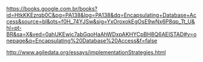 
https://books.google.com.br/books?id=HtkKKEzrqb0C&pg=PA138&lpg=PA138&dq=Encapsulating+Database+Access&source=bl&ots=f0H_74YJSw&sig=YxOroxokEgOsE9wNx6P8qp_Tt_U&hl=pt-BR&sa=X&ved=0ahUKEwjc7abGqoHaAhWDxpAKHYCpBH8Q6AEISTAD#v=onepage&q=Encapsulating%20Database%20Access&f=false


http://www.agiledata.org/essays/implementationStrategies.html
